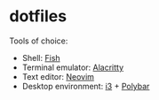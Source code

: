 # dotfiles

Tools of choice:

- Shell: [Fish](https://fishshell.com/)
- Terminal emulator: [Alacritty](https://github.com/jwilm/alacritty)
- Text editor: [Neovim](https://neovim.io/)
- Desktop environment: [i3](https://i3wm.org/) + [Polybar](https://github.com/jaagr/polybar)
